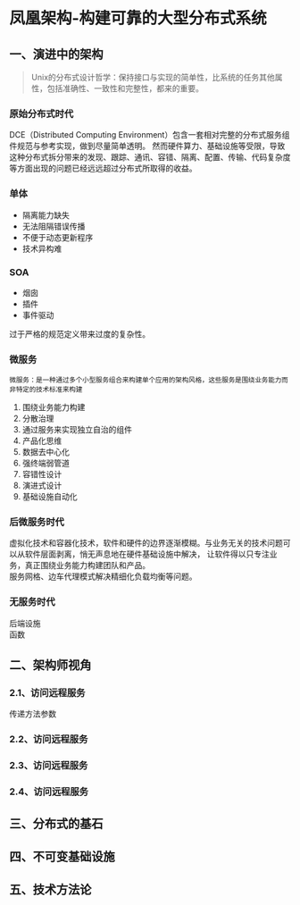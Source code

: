 # 凤凰架构-构建可靠的大型分布式系统

## 一、演进中的架构

> Unix的分布式设计哲学：保持接口与实现的简单性，比系统的任务其他属性，包括准确性、一致性和完整性，都来的重要。  

### 原始分布式时代

DCE（Distributed Computing Environment）包含一套相对完整的分布式服务组件规范与参考实现，做到尽量简单透明。
然而硬件算力、基础设施等受限，导致这种分布式拆分带来的发现、跟踪、通讯、容错、隔离、配置、传输、代码复杂度等方面出现的问题已经远远超过分布式所取得的收益。  

### 单体

- 隔离能力缺失
- 无法阻隔错误传播
- 不便于动态更新程序
- 技术异构难

### SOA

- 烟囱
- 插件
- 事件驱动  

过于严格的规范定义带来过度的复杂性。

### 微服务

`微服务：是一种通过多个小型服务组合来构建单个应用的架构风格，这些服务是围绕业务能力而非特定的技术标准来构建`

1. 围绕业务能力构建
2. 分散治理
3. 通过服务来实现独立自治的组件
4. 产品化思维
5. 数据去中心化
6. 强终端弱管道
7. 容错性设计
8. 演进式设计
9. 基础设施自动化  

### 后微服务时代

 虚拟化技术和容器化技术，软件和硬件的边界逐渐模糊。与业务无关的技术问题可以从软件层面剥离，悄无声息地在硬件基础设施中解决，
 让软件得以只专注业务，真正围绕业务能力构建团队和产品。  
服务网格、边车代理模式解决精细化负载均衡等问题。

### 无服务时代

后端设施   
函数

## 二、架构师视角

### 2.1、访问远程服务

传递方法参数

### 2.2、访问远程服务

### 2.3、访问远程服务

### 2.4、访问远程服务

## 三、分布式的基石

## 四、不可变基础设施

## 五、技术方法论